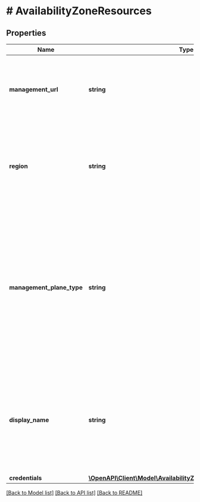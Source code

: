 # # AvailabilityZoneResources

## Properties

Name | Type | Description | Notes
------------ | ------------- | ------------- | -------------
**management_url** | **string** | Identifier of the management plane. This could be the URL of the PC or the FQDN of Xi portal. | [optional]
**region** | **string** | Cloud region where the data will be replicated to. Based on the cloud provider type the available list of regions will differ. | [optional]
**management_plane_type** | **string** | This defines the type of management entity. Its value can be Xi, PC, or Local. Local AZs are auto-created and cannot be deleted. How to talk to management entity will be decided based on the type of management plane. |
**display_name** | **string** | Display name. It is mainly used by user interface to show the user-friendly name of the availability zone. If unset, default value will be used. | [optional]
**credentials** | [**\OpenAPI\Client\Model\AvailabilityZoneResourcesSpecCredentials**](AvailabilityZoneResourcesSpecCredentials.md) |  | [optional]

[[Back to Model list]](../../README.md#models) [[Back to API list]](../../README.md#endpoints) [[Back to README]](../../README.md)
